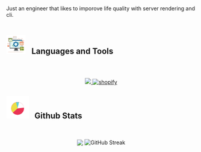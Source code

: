 

<br>

Just an engineer that likes to imporove life quality with server rendering and cli.
<br> <br>

## <picture> <img src = "./public/tools.gif?raw=true" width = 50px style="margin-right: 12px;"> </picture> Languages and Tools

<br>

<p align="center">
  <a href="https://skillicons.dev">
    <img src="https://skillicons.dev/icons?i=remix,js,ts,go,docker,postgres,vim&perline=8" />
    <img width="56" height="56" style="margin-top: 12px;" src="https://img.icons8.com/nolan/64/shopify.png" alt="shopify"/>

  </a>
</p>

## <picture> <img src = "./public/stats.gif?raw=true" width = 60px style="margin-right: 10px;"> </picture> Github Stats

<br>

<p align="center">

  <img src="https://github-readme-stats.vercel.app/api/top-langs/?username=JoNelson98&theme=transparent&hide_border=true&include_all_commits=true&count_private=true&layout=compact" align="center" />
  <img src="https://streak-stats.demolab.com?user=JoNelson98&theme=transparent&hide_border=true" alt="GitHub Streak" align="center" />
</p>
